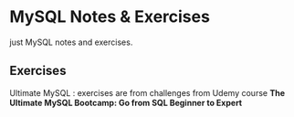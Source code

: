 # MySQL Notes & Exercises
just MySQL notes and exercises.

## Exercises
Ultimate MySQL : exercises are from challenges from Udemy course **The Ultimate MySQL Bootcamp: Go from SQL Beginner to Expert**